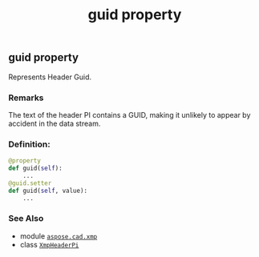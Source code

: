 ﻿---
title: guid property
second_title: Aspose.CAD for Python via .NET API References
description: 
type: docs
weight: 50
url: /aspose.cad.xmp/xmpheaderpi/guid/
is_root: false
---

## guid property


Represents Header Guid.

### Remarks 


The text of the header PI contains a GUID, making it unlikely to appear by accident in the data stream.
### Definition:
```python
@property
def guid(self):
    ...
@guid.setter
def guid(self, value):
    ...
```

### See Also
* module [`aspose.cad.xmp`](../../)
* class [`XmpHeaderPi`](/cad/python-net/aspose.cad.xmp/xmpheaderpi)
